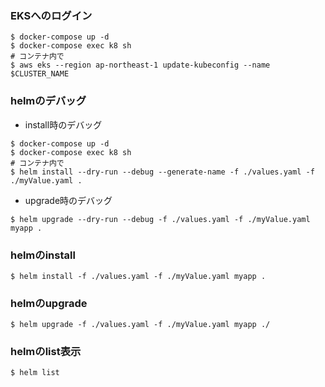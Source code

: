 ### EKSへのログイン
```
$ docker-compose up -d
$ docker-compose exec k8 sh
# コンテナ内で
$ aws eks --region ap-northeast-1 update-kubeconfig --name $CLUSTER_NAME
```

### helmのデバッグ
- install時のデバッグ
```
$ docker-compose up -d
$ docker-compose exec k8 sh
# コンテナ内で
$ helm install --dry-run --debug --generate-name -f ./values.yaml -f ./myValue.yaml .
```

- upgrade時のデバッグ
```
$ helm upgrade --dry-run --debug -f ./values.yaml -f ./myValue.yaml myapp .
```

### helmのinstall
```
$ helm install -f ./values.yaml -f ./myValue.yaml myapp .
```

### helmのupgrade
```
$ helm upgrade -f ./values.yaml -f ./myValue.yaml myapp ./
```

### helmのlist表示
```
$ helm list
```
